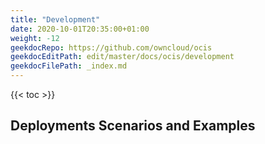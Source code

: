 ```yaml
---
title: "Development"
date: 2020-10-01T20:35:00+01:00
weight: -12
geekdocRepo: https://github.com/owncloud/ocis
geekdocEditPath: edit/master/docs/ocis/development
geekdocFilePath: _index.md
---
```


{{< toc >}}

## Deployments Scenarios and Examples
